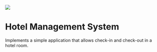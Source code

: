 ![](https://github.com/marcelodebittencourt/Java_JUnit_UnitTest_Hotel/workflows/tests/badge.svg)

# Hotel Management System
Implements a simple application that allows check-in and check-out in a hotel room.